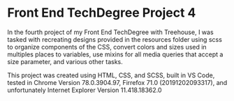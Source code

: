 # Front End TechDegree Project 4

In the fourth project of my Front End TechDegree with Treehouse, I was tasked with recreating designs provided in the resources folder using scss to organize components of the CSS, convert colors and sizes used in multiples places to variables, use mixins for all media queries that accept a size parameter, and various other tasks.

This project was created using HTML, CSS, and SCSS, built in VS Code, tested in Chrome Version 78.0.3904.97, Firrefox 71.0 (20191202093317), and unfortunately Internet Explorer Version 11.418.18362.0
